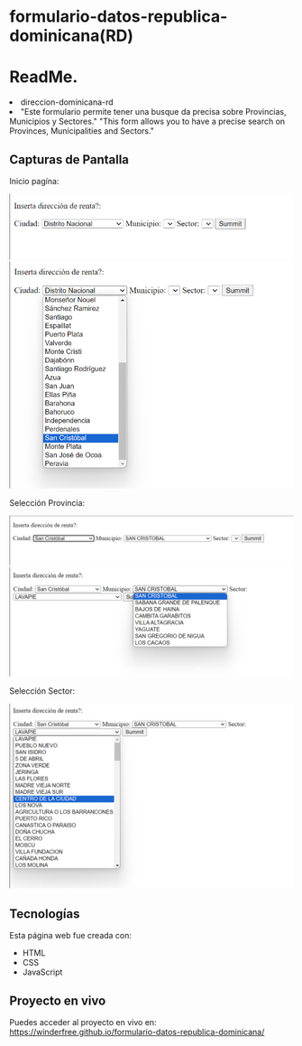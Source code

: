 # formulario-datos-republica-dominicana(RD)
<lu><h1>ReadMe.</h1>
<li>direccion-dominicana-rd</li>
<li>"Este formulario permite tener una busque da precisa sobre Provincias, Municipios y Sectores."
    "This form allows you to have a precise search on Provinces, Municipalities and Sectors."
</li>
</lu>

## Capturas de Pantalla
Inicio pagína:

![Principal_1](fotos-proyecto/Screenshot1.png)
![Principal_2](fotos-proyecto/Screenshot2.png)

Selección Provincia:

![Principal_3](fotos-proyecto/Screenshot3.png)
![Principal_4](fotos-proyecto/Screenshot4.png)

Selección Sector:

![Principal_5](fotos-proyecto/Screenshot5.png)

## Tecnologías

Esta página web fue creada con:

* HTML
* CSS
* JavaScript 

## Proyecto en vivo

Puedes acceder al proyecto en vivo en: https://winderfree.github.io/formulario-datos-republica-dominicana/
